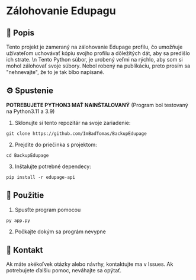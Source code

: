 # Zálohovanie Edupagu

## 📂 Popis

Tento projekt je zameraný na zálohovanie Edupage profilu, čo umožňuje užívateľom uchovávať kópiu svojho profilu a dôležitých dát, aby sa predišlo ich strate. \n
Tento Python súbor, je urobený veľmi na rýchlo, aby som si mohol zálohovať svoje súbory. Nebol robený na publikáciu, preto prosím sa "nehnevajte", že to je tak blbo napísané.

## ⚙️ Spustenie

**POTREBUJETE PYTHON3 MAŤ NAINŠTALOVANÝ** (Program bol testovaný na Python3.11 a 3.9)

1. Sklonujte si tento repozitár na svoje zariadenie:
```
git clone https://github.com/ImBadTomas/BackupEdupage
```
2. Prejdite do priečinka s projektom:
```
cd BackupEdupage
```
3. Inštalujte potrebné dependecy:
```
pip install -r edupage-api
```

## 🚀 Použitie

1. Spusťte program  pomocou
```
py app.py
```
2. Počkajte dokým sa prográm nevypne

## 📧 Kontakt

Ak máte akékoľvek otázky alebo návrhy, kontaktujte ma v Issues.
Ak potrebujete ďalšiu pomoc, neváhajte sa opýtať.